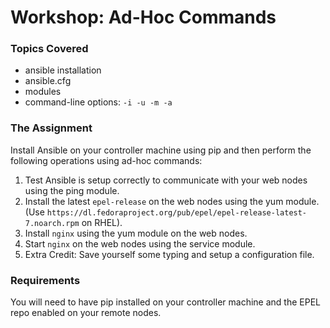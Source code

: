 # Workshop: Ad-Hoc Commands

### Topics Covered

* ansible installation
* ansible.cfg
* modules
* command-line options: ```-i -u -m -a```

### The Assignment

Install Ansible on your controller machine using pip and then perform the following operations using ad-hoc commands:

1. Test Ansible is setup correctly to communicate with your web nodes using the ping module.
1. Install the latest `epel-release` on the web nodes using the yum module. (Use `https://dl.fedoraproject.org/pub/epel/epel-release-latest-7.noarch.rpm` on RHEL).
1. Install `nginx` using the yum module on the web nodes.
1. Start `nginx` on the web nodes using the service module.
1. Extra Credit: Save yourself some typing and setup a configuration file.

### Requirements

You will need to have pip installed on your controller machine and the EPEL repo enabled on your remote nodes.
